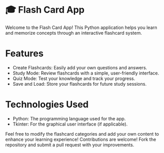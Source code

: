 # 🎓 Flash Card App
Welcome to the Flash Card App! This Python application helps you learn and memorize concepts through an interactive flashcard system.

# Features
- Create Flashcards: Easily add your own questions and answers.
- Study Mode: Review flashcards with a simple, user-friendly interface.
- Quiz Mode: Test your knowledge and track your progress.
- Save and Load: Store your flashcards for future study sessions.
  
# Technologies Used
- Python: The programming language used for the app.
- Tkinter: For the graphical user interface (if applicable).

Feel free to modify the flashcard categories and add your own content to enhance your learning experience!
Contributions are welcome! Fork the repository and submit a pull request with your improvements.
